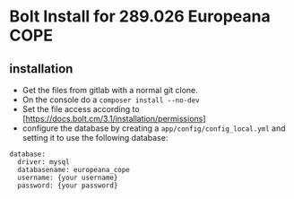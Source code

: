 # Bolt Install for 289.026 Europeana COPE

## installation

- Get the files from gitlab with a normal git clone.
- On the console do a `composer install --no-dev`
- Set the file access according to [https://docs.bolt.cm/3.1/installation/permissions]
- configure the database by creating a `app/config/config_local.yml` and setting it to use the following database:
```
database:
  driver: mysql
  databasename: europeana_cope
  username: {your username}
  password: {your password}
```

